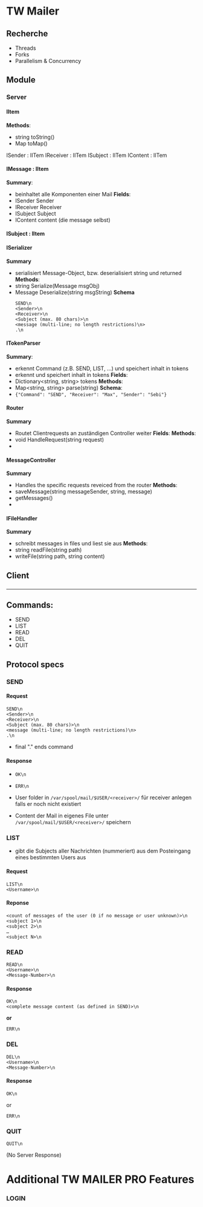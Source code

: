 

# TW Mailer

## Recherche
+ Threads
+ Forks
+ Parallelism & Concurrency

## Module

### Server

#### IItem
**Methods**:
+ string toString()
+ Map toMap()


ISender : IITem
IReceiver : IITem
ISubject : IITem
IContent : IITem

#### IMessage : IItem
**Summary**:
+ beinhaltet alle Komponenten einer Mail
**Fields**:
+ ISender Sender
+ IReceiver Receiver
+ ISubject Subject
+ IContent content (die message selbst)

#### ISubject : IItem

#### ISerializer
**Summary**
+ serialisiert Message-Object, bzw. deserialisiert string und returned
**Methods**:
+ string Serialize(Message msgObj)
+ Message Deserialize(string msgString)
**Schema**
    ```
    SEND\n
    <Sender>\n
    <Receiver>\n
    <Subject (max. 80 chars)>\n
    <message (multi-line; no length restrictions)\n>
    .\n
    ```

#### ITokenParser
**Summary**:
+ erkennt Command (z.B. SEND, LIST, ...) und speichert inhalt in tokens
+ erkennt <Tags> und speichert inhalt in tokens
**Fields**:
+ Dictionary<string, string> tokens
**Methods**:
+ Map<string, string> parse(string)
**Schema**:
+ `{"Command": "SEND", "Receiver": "Max", "Sender": "Sebi"}`
   
#### Router
**Summary**
 + Routet Clientrequests an zuständigen Controller weiter
**Fields**:
**Methods**:
+ void HandleRequest(string request)
+ 

#### MessageController
**Summary**
+ Handles the specific requests reveiced from the router
**Methods**:
+ saveMessage(string messageSender, string, message)
+ getMessages()
+ 

#### IFileHandler
**Summary**
+ schreibt messages in files und liest sie aus
**Methods**:
+ string readFile(string path)
+ writeFile(string path, string content)

####


## Client

### 

---


## Commands:
- SEND
- LIST
- READ
- DEL
- QUIT


## Protocol specs
### SEND
#### Request
```
SEND\n
<Sender>\n
<Receiver>\n
<Subject (max. 80 chars)>\n
<message (multi-line; no length restrictions)\n>
.\n
```
+ final "." ends command

#### Response
+ `OK\n`
+ `ERR\n`

+ User folder in `/var/spool/mail/$USER/<receiver>/` für receiver anlegen
    falls er noch nicht existiert
+ Content der Mail in eigenes File unter `/var/spool/mail/$USER/<receiver>/` speichern

### LIST
+ gibt die Subjects aller Nachrichten (nummeriert) aus dem Posteingang eines bestimmten Users aus

#### Request
```
LIST\n 
<Username>\n 
```

#### Reponse
```
<count of messages of the user (0 if no message or user unknown)>\n
<subject 1>\n
<subject 2>\n
…
<subject N>\n 
```

### READ
```
READ\n
<Username>\n
<Message-Number>\n
```

#### Response
```
OK\n
<complete message content (as defined in SEND)>\n
```
**or**
```
ERR\n 
```

### DEL
```
DEL\n
<Username>\n
<Message-Number>\n
```

#### Response
```
OK\n
```
or
```
ERR\n 
```

### QUIT
```
QUIT\n
```
(No Server Response)



# Additional TW MAILER PRO Features

### LOGIN
### 